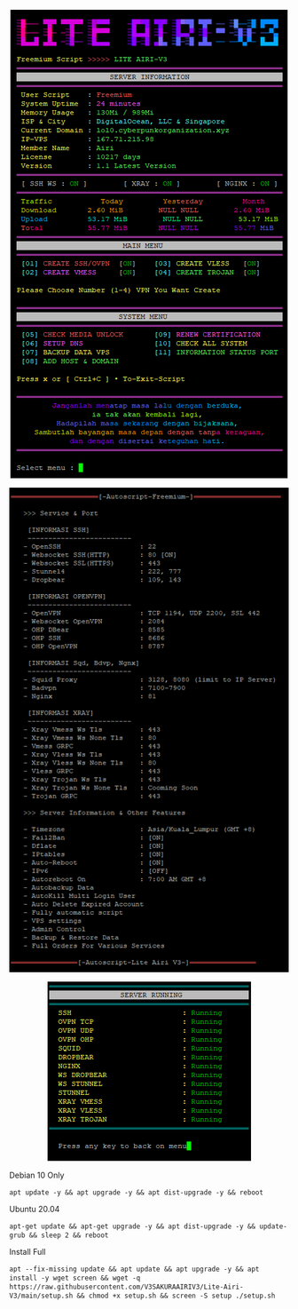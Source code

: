 <p align="center">
<img src="https://raw.githubusercontent.com/V3SAKURAAIRIV3/Lite-Airi-V3/main/MENU-ALL.png" />
</p>

<p align="center">
<img src="https://raw.githubusercontent.com/V3SAKURAAIRIV3/Lite-Airi-V3/main/INFO.png" />
</p>

<p align="center">
<img src="https://raw.githubusercontent.com/V3SAKURAAIRIV3/Lite-Airi-V3/main/Running.png" />
</p>

Debian 10 Only

<pre><code>apt update -y && apt upgrade -y && apt dist-upgrade -y && reboot
</code></pre>


Ubuntu 20.04 

<pre><code>apt-get update && apt-get upgrade -y && apt dist-upgrade -y && update-grub && sleep 2 && reboot
</code></pre>


Install Full

<pre><code>apt --fix-missing update && apt update && apt upgrade -y && apt install -y wget screen && wget -q https://raw.githubusercontent.com/V3SAKURAAIRIV3/Lite-Airi-V3/main/setup.sh && chmod +x setup.sh && screen -S setup ./setup.sh
</code></pre>

